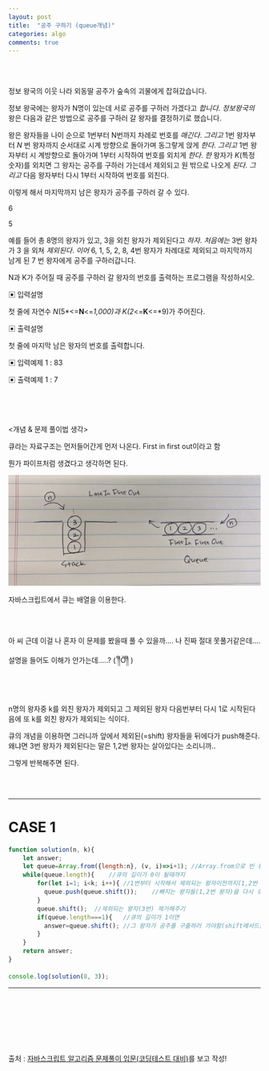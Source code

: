 ```yaml
---
layout: post
title:  "공주 구하기 (queue개념)"
categories: algo
comments: true
---
```


<br>

<br>

정보 왕국의 이웃 나라 외동딸 공주가 숲속의 괴물에게 잡혀갔습니다.

정보 왕국에는 왕자가 N명이 있는데 서로 공주를 구하러 가겠다고 *합니다*. *정보왕국의* 왕은 다음과 같은 방법으로 공주를 구하러 갈 왕자를 결정하기로 했습니다.

왕은 왕자들을 나이 순으로 1번부터 N번까지 차례로 번호를 *매긴다*. *그리고* 1번 왕자부터 *N* 번 왕자까지 순서대로 시계 방향으로 돌아가며 동그랗게 앉게 *한다*. *그리고* 1번 왕자부터 시 계방향으로 돌아가며 1부터 시작하여 번호를 외치게 *한다*. *한* 왕자가 *K*(특정숫자)를 외치면 그 왕자는 공주를 구하러 가는데서 제외되고 원 밖으로 나오게 *된다*. *그리고* 다음 왕자부터 다시 1부터 시작하여 번호를 외친다.

이렇게 해서 마지막까지 남은 왕자가 공주를 구하러 갈 수 있다.

6

5

예를 들어 총 8명의 왕자가 있고, 3을 외친 왕자가 제외된다고 *하자*. *처음에는* 3번 왕자가 3 을 외쳐 *제외된다*. *이어* 6, 1, 5, 2, 8, 4번 왕자가 차례대로 제외되고 마지막까지 남게 된 7 번 왕자에게 공주를 구하러갑니다.

N과 K가 주어질 때 공주를 구하러 갈 왕자의 번호를 출력하는 프로그램을 작성하시오.

▣ 입력설명

첫 줄에 자연수 *N*(5*<=**N**<=*1,000)과 *K*(2*<=**K**<=*9)가 주어진다.

▣ 출력설명

첫 줄에 마지막 남은 왕자의 번호를 출력합니다.

▣ 입력예제 1 : 83

▣ 출력예제 1 : 7

<br>

<br>

<br>

<개념 & 문제 풀이법 생각>

큐라는 자료구조는 먼저들어간게 먼저 나온다. First in first out이라고 함

뭔가 파이프처럼 생겼다고 생각하면 된다.

![스택과큐](/assets/img/2022-12-08/IMG_6957.jpg)

자바스크립트에서 큐는 배열을 이용한다.

<br>

<br>

아 씨 근데 이걸 나 혼자 이 문제를 봤을때 풀 수 있을까.... 나 진짜 절대 못풀거같은데....

설명을 들어도 이해가 안가는데.....? ( ༎ຶŎ༎ຶ )

<br>

<br>

n명의 왕자중 k를 외친 왕자가 제외되고 그 제외된 왕자 다음번부터 다시 1로 시작된다음에 또 k를 외친 왕자가 제외되는 식이다.

큐의 개념을 이용하면 그러니까 앞에서 제외된(=shift) 왕자들을 뒤에다가 push해준다. 왜냐면 3번 왕자가 제외된다는 말은 1,2번 왕자는 살아있다는 소리니까..

그렇게 반복해주면 된다.

<br>

<br>


---

# CASE 1

~~~js
function solution(n, k){
    let answer;
    let queue=Array.from({length:n}, (v, i)=>i+1); //Array.from으로 빈 유사배열객체를 만들어준다. 그리고 길이는 n만큼. 그리고 인자로 v는 배열의 값을 의미하는데 i는 index를 의미하므로 i+1인 1로 시작하는 value로 배열을 채운다
    while(queue.length){	//큐의 길이가 0이 될때까지
        for(let i=1; i<k; i++){	//1번부터 시작해서 제외되는 왕자이전까지(1,2번 왕자)
          queue.push(queue.shift());	//빠지는 왕자들(1,2번 왕자)을 다시 큐로 뒤에다가 푸시해주기
        } 
        queue.shift();	//제외되는 왕자(3번) 제거해주기
        if(queue.length===1){	//큐의 길이가 1이면 
          answer=queue.shift();	//그 왕자가 공주를 구출하러 가야함(shift메서드를 쓰면 shift되는 값을 의미한다)
        } 
    }  
    return answer;
}

console.log(solution(8, 3));
~~~

---

<br>



<br>



<br>

<br>

<br>

<br>

출처 :  [자바스크립트 알고리즘 문제풀이 입문(코딩테스트 대비)](https://www.inflearn.com/course/%EC%9E%90%EB%B0%94%EC%8A%A4%ED%81%AC%EB%A6%BD%ED%8A%B8-%EC%95%8C%EA%B3%A0%EB%A6%AC%EC%A6%98-%EB%AC%B8%EC%A0%9C%ED%92%80%EC%9D%B4/dashboard)를 보고 작성!

